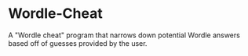 # Wordle-Cheat
A "Wordle cheat" program that narrows down potential Wordle answers based off of guesses provided by the user.
